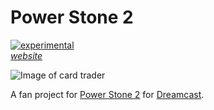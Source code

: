Power Stone 2
=============
[![experimental](http://badges.github.io/stability-badges/dist/experimental.svg)](http://github.com/badges/stability-badges) <br>
[*website*](http://powerstone2.com) <br>

![Image of card trader](http://imgur.com/Xipm5nH.png) <br>

A fan project for [Power Stone 2](https://en.wikipedia.org/wiki/Power_Stone_2) for [Dreamcast](https://en.wikipedia.org/wiki/Dreamcast). <br>
